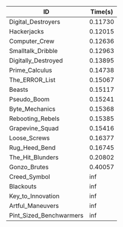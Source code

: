 |ID|Time(s)|
|-|-|
|Digital_Destroyers|0.11730|
|Hackerjacks|0.12015|
|Computer_Crew|0.12636|
|Smalltalk_Dribble|0.12963|
|Digitally_Destroyed|0.13895|
|Prime_Calculus|0.14738|
|The_ERROR_List|0.15067|
|Beasts|0.15117|
|Pseudo_Boom|0.15241|
|Byte_Mechanics|0.15368|
|Rebooting_Rebels|0.15385|
|Grapevine_Squad|0.15416|
|Loose_Screws|0.16377|
|Rug_Heed_Bend|0.16745|
|The_Hit_Blunders|0.20802|
|Gonzo_Brutes|0.40057|
|Creed_Symbol|inf|
|Blackouts|inf|
|Key_to_Innovation|inf|
|Artful_Maneuvers|inf|
|Pint_Sized_Benchwarmers|inf|
